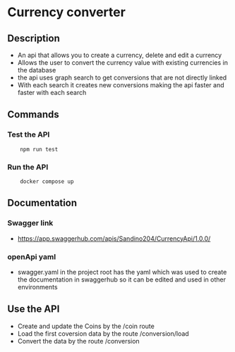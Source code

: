 # Currency converter

## Description
- An api that allows you to create a currency, delete and edit a currency
- Allows the user to convert the currency value with existing currencies in the database
- the api uses graph search to get conversions that are not directly linked
- With each search it creates new conversions making the api faster and faster with each search

## Commands

### Test the API
```
    npm run test
```

### Run the API
```
    docker compose up
```

## Documentation

### Swagger link
- https://app.swaggerhub.com/apis/Sandino204/CurrencyApi/1.0.0/

### openApi yaml
- swagger.yaml in the project root has the yaml which was used to create the documentation in swaggerhub so it can be edited and used in other environments

## Use the API

- Create and update the Coins by the /coin route
- Load the first coversion data by the route /conversion/load
- Convert the data by the route /conversion 